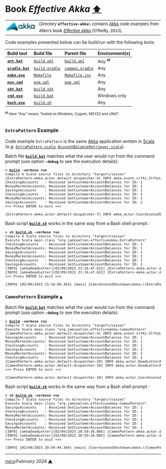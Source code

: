 # <span id="top">Book <i>Effective Akka</i></span> <span style="size:30%;"><a href="../README.md">⬆</a></span>

<table style="font-family:Helvetica,Arial;line-height:1.6;">
  <tr>
  <td style="border:0;padding:0 10px 0 0;min-width:100px;"><a href="https://akka.io/"><img style="border:0;" src="../docs/images/akka.svg" width="100" alt="Akka project"/></a></td>
  <td style="border:0;padding:0;vertical-align:text-top;">Directory <strong><code>effective-akka\</code></strong> contains <a href="https://akka.io/" alt="Akka">Akka</a> code examples from Allen's book <a href="https://www.oreilly.com/library/view/effective-akka/9781449360061/"><i>Effective Akka</i></a> (O'Reilly, 2013).
  </td>
  </tr>
</table>

Code examples presented below can be built/run with the following tools:

| Build&nbsp;tool | Build&nbsp;file | Parent&nbsp;file | Environment(s) |
|:----------------|:----------------|:----------------|:---------------|
| [**`ant.bat`**][apache_ant_cli] | [`build.xml`](./Chapter02/ExtraPattern/build.xml) | [`build.xml`](./build.xml) | Any <sup><b>a)</b></sup> |
| [**`gradle.bat`**][gradle_cli] | [`build.gradle`](./Chapter02/ExtraPattern/build.gradle) | [`common.gradle`](./common.gradle) | Any |
| [**`make.exe`**][make_cli] | [`Makefile`](./Chapter02/ExtraPattern/Makefile) | [`Makefile.inc`](./Makefile.inc) | Any |
| [**`mvn.cmd`**][apache_maven_cli] | [`pom.xml`](./Chapter02/ExtraPattern/pom.xml) | [`pom.xml`](./pom.xml) | Any |
| [**`sbt.bat`**][sbt_cli] | [`build.sbt`](./Chapter02/ExtraPattern/build.sbt) | &nbsp;        | Any |
| [**`cmd.exe`**][cmd_cli] | [`build.bat`](./Chapter02/ExtraPattern/build.bat) |  &nbsp;        | Windows only |
| [**`bash.exe`**][bash_cli] | [`build.sh`](./Chapter02/CameoPattern/build.sh) | | Any |
<div style="font-size:80%;">
<sup><b>a)</b></sup> Here "Any" means "tested on Windows, Cygwin, MSYS2 and UNIX".<br/>&nbsp;
</div>

### <span id="extra_pattern">`ExtraPattern` Example</span>

Code example `ExtraPattern` is the same [Akka] application written in [Scala] (e.g. [`ExtraPattern.scala`](./Chapter02/ExtraPattern/src/main/scala/org/jamieallen/effectiveakka/ExtraPattern.scala), [`AccountBalanceRetriever.scala`](./Chapter02/ExtraPattern/src/main/scala/org/jamieallen/effectiveakka/pattern/extra/AccountBalanceRetriever.scala)).

Batch file [**`build.bat`**](./Chapter02/ExtraPattern/build.bat) matches what the user would run from the command prompt (use option **`-debug`** to see the execution details):

<pre style="font-size:80%;">
<b>&gt; <a href="./Chapter02/ExtraPattern/build.bat">build</a> -verbose run</b>
Compile 6 Scala source files to directory "target\classes"
[ExtraPattern-akka.actor.default-dispatcher-4] INFO akka.event.slf4j.Slf4jLogger - Slf4jLogger started
CheckingAccounts   : Received GetCustomerAccountBalances for ID: 1
MoneyMarketAccounts: Received GetCustomerAccountBalances for ID: 1
SavingsAccounts    : Received GetCustomerAccountBalances for ID: 1
CheckingAccounts   : Received GetCustomerAccountBalances for ID: 2
MoneyMarketAccounts: Received GetCustomerAccountBalances for ID: 2
SavingsAccounts    : Received GetCustomerAccountBalances for ID: 2
>>> Press ENTER to exit <<<
&nbsp;
[ExtraPattern-akka.actor.default-dispatcher-7] INFO akka.actor.CoordinatedShutdown - Running CoordinatedShutdown with reason [ActorSystemTerminateReason]
</pre>

Bash script [**`build.sh`**](./Chapter02/ExtraPattern/build.sh) works in the same way from a Bash shell prompt :

<pre style="font-size:80%;">
<b>&gt; sh <a href="./Chapter02/ExtraPattern/build.sh">build.sh</a> -verbose run</b>
Compile 6 Scala source files to directory "target/classes"
Execute Scala main class "org.jamieallen.effectiveakka.ExtraPattern"
CheckingAccounts   : Received GetCustomerAccountBalances for ID: 2
MoneyMarketAccounts: Received GetCustomerAccountBalances for ID: 1
SavingsAccounts    : Received GetCustomerAccountBalances for ID: 1
MoneyMarketAccounts: Received GetCustomerAccountBalances for ID: 2
CheckingAccounts   : Received GetCustomerAccountBalances for ID: 1
SavingsAccounts    : Received GetCustomerAccountBalances for ID: 2
[INFO] [akkaDeadLetter][02/09/2023 21:16:47.622] [ExtraPattern-akka.actor.default-dispatcher-7] [akka://ExtraPattern/deadLetters] Message [org.jamieallen.effectiveakka.common.AccountBalances] from Actor[akka://ExtraPattern/user/extra-retriever/$b#1994845275] to Actor[akka://ExtraPattern/deadLetters] was not delivered. [1] dead letters encountered. If this is not an expected behavior then Actor[akka://ExtraPattern/deadLetters] may have terminated unexpectedly. This logging can be turned off or adjusted with configuration settings 'akka.log-dead-letters' and 'akka.log-dead-letters-during-shutdown'.
[INFO] [akkaDeadLetter][02/09/2023 21:16:47.622] [ExtraPattern-akka.actor.default-dispatcher-7] [akka://ExtraPattern/deadLetters] Message [org.jamieallen.effectiveakka.common.AccountBalances] from Actor[akka://ExtraPattern/user/extra-retriever/$a#1147423554] to Actor[akka://ExtraPattern/deadLetters] was not delivered. [2] dead letters encountered. If this is not an expected behavior then Actor[akka://ExtraPattern/deadLetters] may have terminated unexpectedly. This logging can be turned off or adjusted with configuration settings 'akka.log-dead-letters' and 'akka.log-dead-letters-during-shutdown'.
>>> Press ENTER to exit <<<
&nbsp;
[INFO] [02/09/2023 21:16:50.363] [main] [CoordinatedShutdown(akka://ExtraPattern)] Running CoordinatedShutdown with reason [ActorSystemTerminateReason]
</pre>

### <span id="cameo_pattern">`CameoPattern` Example</span> [**&#x25B4;**](#top)

Batch file [**`build.bat`**](./Chapter02/CameoPattern/build.bat) matches what the user would run from the command prompt (use option **`-debug`** to see the execution details):

<pre style="font-size:80%;">
<b>&gt; <a href="./Chapter02/CameoPattern/build.bat">build</a> -verbose run</b>
Compile 7 Scala source files to directory "target\classes"
Execute Scala main class "org.jamieallen.effectiveakka.CameoPattern"
[CameoPattern-akka.actor.default-dispatcher-4] INFO akka.event.slf4j.Slf4jLogger - Slf4jLogger started
SavingsAccounts    : Received GetCustomerAccountBalances for ID: 1
MoneyMarketAccounts: Received GetCustomerAccountBalances for ID: 1
CheckingAccounts   : Received GetCustomerAccountBalances for ID: 1
SavingsAccounts    : Received GetCustomerAccountBalances for ID: 2
MoneyMarketAccounts: Received GetCustomerAccountBalances for ID: 2
CheckingAccounts   : Received GetCustomerAccountBalances for ID: 2
[CameoPattern-akka.actor.default-dispatcher-10] INFO akka.actor.DeadLetterActorRef -  akkaDeadLetter Message [org.jamieallen.effectiveakka.common.AccountBalances] from Actor[akka://CameoPattern/user/extra-retriever/cameo-message-handler-1#-946328889] to Actor[akka://CameoPattern/deadLetters] was not delivered. [1] dead letters encountered. If this is not an expected behavior then Actor[akka://CameoPattern/deadLetters] may have terminated unexpectedly. This logging can be turned off or adjusted with configuration settings 'akka.log-dead-letters' and 'akka.log-dead-letters-during-shutdown'.
[CameoPattern-akka.actor.default-dispatcher-10] INFO akka.actor.DeadLetterActorRef -  akkaDeadLetter Message [org.jamieallen.effectiveakka.common.AccountBalances] from Actor[akka://CameoPattern/user/extra-retriever/cameo-message-handler-2#162633198] to Actor[akka://CameoPattern/deadLetters] was not delivered. [2] dead letters encountered. If this is not an expected behavior then Actor[akka://CameoPattern/deadLetters] may have terminated unexpectedly. This logging can be turned off or adjusted with configuration settings 'akka.log-dead-letters' and 'akka.log-dead-letters-during-shutdown'.
>>> Press ENTER to exit <<<
&nbsp;
[CameoPattern-akka.actor.default-dispatcher-10] INFO akka.actor.CoordinatedShutdown - Running CoordinatedShutdown with reason [ActorSystemTerminateReason]
</pre>

Bash script [**`build.sh`**](./Chapter02/CameoPattern/build.sh) works in the same way from a Bash shell prompt :

<pre style="font-size:80%;">
<b>&gt; sh <a href=".//Chapter02/CameoPattern/build.sh">build.sh</a> -verbose run</b>
Compile 7 Scala source files to directory "target/classes"
Execute Scala main class "org.jamieallen.effectiveakka.CameoPattern"
SavingsAccounts    : Received GetCustomerAccountBalances for ID: 1
CheckingAccounts   : Received GetCustomerAccountBalances for ID: 1
MoneyMarketAccounts: Received GetCustomerAccountBalances for ID: 1
CheckingAccounts   : Received GetCustomerAccountBalances for ID: 2
SavingsAccounts    : Received GetCustomerAccountBalances for ID: 2
MoneyMarketAccounts: Received GetCustomerAccountBalances for ID: 2
[INFO] [akkaDeadLetter][02/09/2023 20:59:36.085] [CameoPattern-akka.actor.default-dispatcher-9] [akka://CameoPattern/deadLetters] Message [org.jamieallen.effectiveakka.common.AccountBalances] from Actor[akka://CameoPattern/user/extra-retriever/cameo-message-handler-2#900144580] to Actor[akka://CameoPattern/deadLetters] was not delivered. [1] dead letters encountered. If this is not an expected behavior then Actor[akka://CameoPattern/deadLetters] may have terminated unexpectedly. This logging can be turned off or adjusted with configuration settings 'akka.log-dead-letters' and 'akka.log-dead-letters-during-shutdown'.
[INFO] [akkaDeadLetter][02/09/2023 20:59:36.085] [CameoPattern-akka.actor.default-dispatcher-9] [akka://CameoPattern/deadLetters] Message [org.jamieallen.effectiveakka.common.AccountBalances] from Actor[akka://CameoPattern/user/extra-retriever/cameo-message-handler-1#-203518532] to Actor[akka://CameoPattern/deadLetters] was not delivered. [2] dead letters encountered. If this is not an expected behavior then Actor[akka://CameoPattern/deadLetters] may have terminated unexpectedly. This logging can be turned off or adjusted with configuration settings 'akka.log-dead-letters' and 'akka.log-dead-letters-during-shutdown'.
>>> Press ENTER to exit <<<
&nbsp;
[INFO] [02/09/2023 20:59:44.364] [main] [CoordinatedShutdown(akka://CameoPattern)] Running CoordinatedShutdown with reason [ActorSystemTerminateReason]
</pre>

***

*[mics](https://lampwww.epfl.ch/~michelou/)/February 2024* [**&#9650;**](#top)
<span id="bottom">&nbsp;</span>

<!-- link refs -->

[akka]: https://akka.io/
[apache_ant_cli]: https://ant.apache.org/manual/running.html
[apache_maven_cli]: https://maven.apache.org/ref/current/maven-embedder/cli.html
[bash_cli]: https://www.man7.org/linux/man-pages/man1/bash.1.html
[book_allen]: https://www.oreilly.com/library/view/effective-akka/9781449360061/
[cmd_cli]: https://learn.microsoft.com/en-us/windows-server/administration/windows-commands/cmd
[gradle_cli]: https://docs.gradle.org/current/userguide/command_line_interface.html
[sbt_cli]: https://www.scala-sbt.org/1.x/docs/Command-Line-Reference.html
[make_cli]: https://ftp.gnu.org/old-gnu/Manuals/make-3.79.1/html_node/make_86.html
[scala]: https://www.scala-lang.org/
